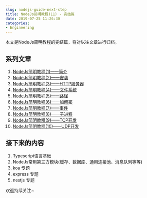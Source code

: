 ```yaml
---
slug: nodejs-guide-next-step
title: NodeJs简明教程(11) - 完结篇
date: 2019-07-25 11:26:30
categories:
- Engineering
---
```


本文是NodeJs简明教程的完结篇，将对以往文章进行归档。

## 系列文章

1. [NodeJs简明教程(1)——简介](https://www.ddhigh.com/2019/07/18/nodejs-guide-about.html)
1. [NodeJs简明教程(2)——安装](https://www.ddhigh.com/2019/07/19/nodejs-guide-installation.html)
1. [NodeJs简明教程(3)——HTTP服务器](https://www.ddhigh.com/2019/07/19/nodejs-guide-http-server.html)
2. [NodeJs简明教程(4)——文件系统](https://www.ddhigh.com/2019/07/20/nodejs-guide-filesystem.html)
3. [NodeJs简明教程(5)——路径](https://www.ddhigh.com/2019/07/20/nodejs-guide-path.html)
3. [NodeJs简明教程(6)——加解密](https://www.ddhigh.com/2019/07/21/nodejs-guide-crypto.html)
3. [NodeJs简明教程(7)——事件](https://www.ddhigh.com/2019/07/22/nodejs-guide-events.html)
4. [NodeJs简明教程(8)——子进程](https://www.ddhigh.com/2019/07/23/nodejs-guide-child-process.html)
4. [NodeJs简明教程(9)——TCP开发](https://www.ddhigh.com/2019/07/24/nodejs-guide-net.html)
4. [NodeJs简明教程(10)——UDP开发](https://www.ddhigh.com/2019/07/25/nodejs-guide-dgram.html)

## 接下来的内容

1. Typescript语言基础
2. NodeJs常用第三方模块(缓存、数据库、通用连接池、消息队列等等)
3. koa 专题
4. express 专题
5. nestjs 专题

欢迎持续关注~


